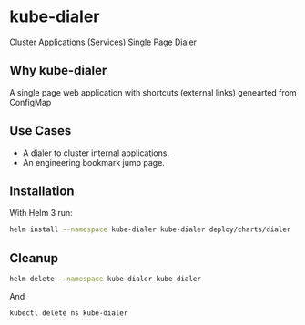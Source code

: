 # kube-dialer
Cluster Applications (Services) Single Page Dialer


## Why kube-dialer
A single page web application with shortcuts (external links) genearted from ConfigMap

## Use Cases
* A dialer to cluster internal applications.
* An engineering bookmark jump page.

## Installation

With Helm 3 run:

```bash
helm install --namespace kube-dialer kube-dialer deploy/charts/dialer
```

## Cleanup

```bash
helm delete --namespace kube-dialer kube-dialer
```

And

```bash
kubectl delete ns kube-dialer
```
